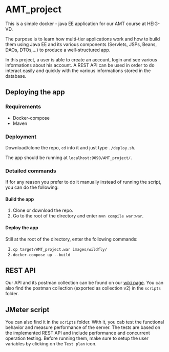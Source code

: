 # AMT_project
This is a simple docker - java EE application for our AMT course at HEIG-VD.

The purpose is to learn how multi-tier applications work and how to build them using Java EE and its various components (Servlets, JSPs, Beans, DAOs, DTOs,...) to produce a well-structured app.

In this project, a user is able to create an account, login and see various informations about his account. A REST API can be used in order to do interact easily and quickly with the various informations stored in the database.

## Deploying the app

### Requirements
- Docker-compose
- Maven

### Deployment

Download/clone the repo, `cd` into it and just type `./deploy.sh`.

The app should be running at `localhost:9090/AMT_project/`.

### Detailed commands

If for any reason you prefer to do it manually instead of running the script, you can do the following:

#### Build the app
1. Clone or download the repo.
2. Go to the root of the directory and enter `mvn compile war:war`.

#### Deploy the app
Still at the root of the directory, enter the following commands:

1. `cp target/AMT_project.war images/wildfly/`
2. `docker-compose up --build`

## REST API
Our API and its postman collection can be found on our [wiki page](https://github.com/BenjaminSchubert/AMT_project/wiki/REST-API).
You can also find the postman collection (exported as collection v2) in the `scripts` folder.

## JMeter script
You can also find it in the `scripts` folder. With it, you cab test the functional behavior and measure performance of the server.
The tests are based on the implemented REST API and include performance and concurrent operation testing. Before running them, make sure to setup the user variables by clicking on the `Test plan` icon.
